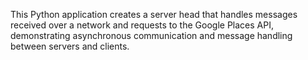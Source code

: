 This Python application creates a server head that handles messages received over a network and requests to the Google Places API, demonstrating asynchronous communication and message handling between servers and clients.
